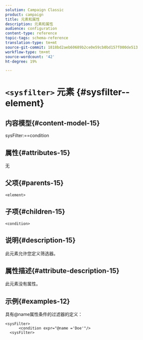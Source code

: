 ```yaml
---
solution: Campaign Classic
product: campaign
title: 元素和属性
description: 元素和属性
audience: configuration
content-type: reference
topic-tags: schema-reference
translation-type: tm+mt
source-git-commit: 1818bd2aeb60689b2ce0e59cb0bd157f000de513
workflow-type: tm+mt
source-wordcount: '42'
ht-degree: 19%

---
```



# `<sysfilter>` 元素  {#sysfilter--element}

## 内容模型{#content-model-15}

sysFilter:==condition

## 属性{#attributes-15}

无

## 父项{#parents-15}

`<element>`

## 子项{#children-15}

`<condition>`

## 说明{#description-15}

此元素允许您定义筛选器。

## 属性描述{#attribute-description-15}

此元素没有属性。

## 示例{#examples-12}

具有@name属性条件的过滤器的定义：

```
<sysFilter>
      <condition expr="@name ='Doe'"/>
  <sysFilter>
```
